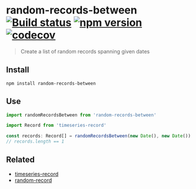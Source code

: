 # random-records-between [![Build status](https://travis-ci.org/strong-roots-capital/random-records-between.svg?branch=master)](https://travis-ci.org/strong-roots-capital/random-records-between) [![npm version](https://img.shields.io/npm/v/random-records-between.svg)](https://npmjs.org/package/random-records-between) [![codecov](https://codecov.io/gh/strong-roots-capital/random-records-between/branch/master/graph/badge.svg)](https://codecov.io/gh/strong-roots-capital/random-records-between)

> Create a list of random records spanning given dates

## Install

``` shell
npm install random-records-between
```

## Use

``` typescript
import randomRecordsBetween from 'random-records-between'

import Record from 'timeseries-record'

const records: Record[] = randomRecordsBetween(new Date(), new Date())
// records.length == 1
```

## Related

- [timeseries-record](https://github.com/strong-roots-capital/timeseries-record)
- [random-record](https://github.com/strong-roots-capital/random-record)

